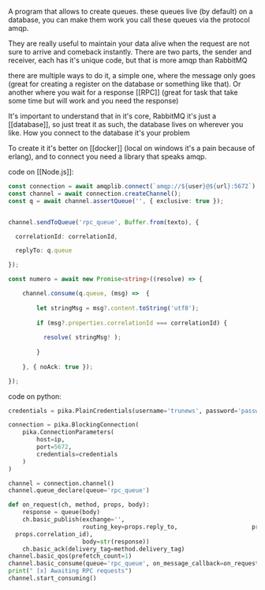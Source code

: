 A program that allows to create queues. these queues live (by default) on a database, you can make them work you call these queues via the protocol amqp.

They are really useful to maintain your data alive when the request are not sure to arrive and comeback instantly. There are two parts, the sender and receiver, each has it's unique code, but that is more amqp than RabbitMQ

there are multiple ways to do it, a simple one, where the message only goes (great for creating a register on the database or something like that). Or another where you wait for a response [[RPC]] (great for task that take some time but will work and you need the response)


It's important to understand that in it's core, RabbitMQ it's just a [[database]], so just treat it as such, the database lives on wherever you like. How you connect to the database it's your problem

To create it it's better on [[docker]] (local on windows it's a pain because of erlang), and to connect you need a library that speaks amqp.


code on [[Node.js]]:

```typescript
const connection = await amqplib.connect(`amqp://${user}@${url}:5672`);
const channel = await connection.createChannel();
const q = await channel.assertQueue('', { exclusive: true });


channel.sendToQueue('rpc_queue', Buffer.from(texto), {

  correlationId: correlationId,

  replyTo: q.queue

});

const numero = await new Promise<string>((resolve) => {

	channel.consume(q.queue, (msg) =>  {
	
		let stringMsg = msg?.content.toString('utf8');
		
		if (msg?.properties.correlationId === correlationId) {
		
		  resolve( stringMsg! );
		
		}
	
	}, { noAck: true });

});
```

code on python:
```python
credentials = pika.PlainCredentials(username='trunews', password='password')

connection = pika.BlockingConnection(
    pika.ConnectionParameters(
        host=ip,
        port=5672,
        credentials=credentials
    )
)

channel = connection.channel() 
channel.queue_declare(queue='rpc_queue')

def on_request(ch, method, props, body):
    response = queue(body)
    ch.basic_publish(exchange='',
                     routing_key=props.reply_to,                     properties=pika.BasicProperties(correlation_id = \
  props.correlation_id),
                     body=str(response))
    ch.basic_ack(delivery_tag=method.delivery_tag)
channel.basic_qos(prefetch_count=1)
channel.basic_consume(queue='rpc_queue', on_message_callback=on_request)
print(" [x] Awaiting RPC requests")
channel.start_consuming()
```